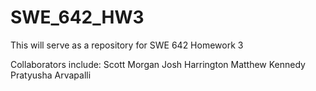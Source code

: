 # SWE_642_HW3
This will serve as a repository for SWE 642 Homework 3

Collaborators include:
  Scott Morgan
  Josh Harrington
  Matthew Kennedy
  Pratyusha Arvapalli
